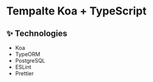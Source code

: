 # **Tempalte Koa + TypeScript**

## ✨ Technologies
* Koa
* TypeORM
* PostgreSQL
* ESLint
* Prettier
